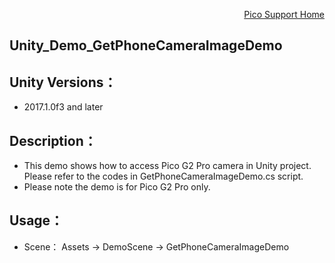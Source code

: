 <p align="right"><a href="https://github.com/PicoSupport/PicoSupport" target="_blank">Pico Support Home</a></p>

## Unity_Demo_GetPhoneCameraImageDemo

## Unity Versions：
- 2017.1.0f3 and later

## Description：

- This demo shows how to access Pico G2 Pro camera in Unity project. Please refer to the codes in GetPhoneCameraImageDemo.cs script.
-	Please note the demo is for Pico G2 Pro only.


## Usage：
- Scene： Assets -> DemoScene -> GetPhoneCameraImageDemo
